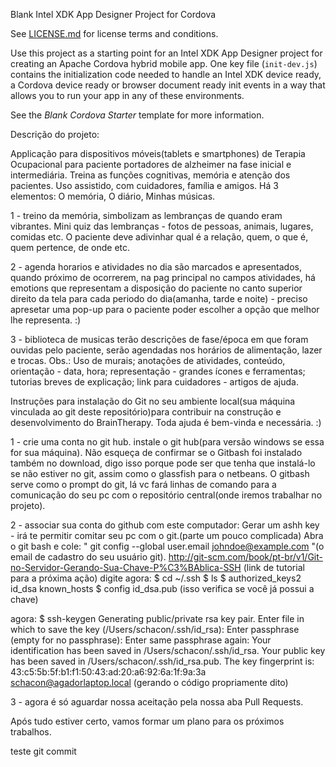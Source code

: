 Blank Intel XDK App Designer Project for Cordova

See [LICENSE.md](<LICENSE.md>) for license terms and conditions.

Use this project as a starting point for an Intel XDK App Designer project for
creating an Apache Cordova hybrid mobile app. One key file (`init-dev.js`)
contains the initialization code needed to handle an Intel XDK device ready, a
Cordova device ready or browser document ready init events in a way that allows
you to run your app in any of these environments.

See the *Blank Cordova Starter* template for more information.

Descrição do projeto:

Applicação para dispositivos móveis(tablets e smartphones) de Terapia Ocupacional para paciente portadores de alzheimer na fase inicial e intermediária. Treina as funções cognitivas, memória e atenção dos pacientes. Uso assistido, com cuidadores, família e amigos. 
Há 3 elementos: O memória, O diário, Minhas músicas.

1 - treino da memória, simbolizam as lembranças de quando eram vibrantes. Mini quiz das lembranças - fotos de pessoas, animais, lugares, comidas etc. O paciente deve adivinhar qual é a relação, quem, o que é, quem pertence, de onde etc.

2 - agenda horarios e atividades no dia são marcados e apresentados, quando próximo de ocorrerem, na pag principal no campos atividades, há emotions que representam a disposição do paciente no canto superior direito da tela para cada periodo do dia(amanha, tarde e noite) - preciso apresetar uma pop-up para o paciente poder escolher a opção que melhor lhe representa. :)

3 - biblioteca de musicas terão descrições de fase/época em que foram ouvidas pelo paciente, serão agendadas nos horários de alimentação, lazer e trocas.
Obs.: Uso de murais; anotações de atividades, conteúdo, orientação - data, hora; representação - grandes ícones e ferramentas; tutorias breves de explicação; link para cuidadores - artigos de ajuda.


Instruções para instalação do Git no seu ambiente local(sua máquina vinculada ao git deste repositório)para contribuir na construção e desenvolvimento do BrainTherapy. Toda ajuda é bem-vinda e necessária. :)

1 - crie uma conta no git hub. instale o git hub(para versão windows se essa for sua máquina). Não esqueça de confirmar se o Gitbash foi instalado também no download, digo isso porque pode ser que tenha que instalá-lo se não estiver no git, assim como o glassfish para o netbeans. O gitbash serve como o prompt do git, lá vc fará linhas de comando para a comunicação do seu pc com o repositório central(onde iremos trabalhar no projeto).

2 - associar sua conta do github com este computador:
Gerar um ashh key - irá te permitir comitar seu pc com o git.(parte um pouco complicada)
Abra o git bash e cole: " git config --global user.email johndoe@example.com "(o email de cadastro do seu usuário git).
  http://git-scm.com/book/pt-br/v1/Git-no-Servidor-Gerando-Sua-Chave-P%C3%BAblica-SSH (link de tutorial para a próxima ação)
digite agora: 
$ cd ~/.ssh
$ ls
$ authorized_keys2  id_dsa       known_hosts
$ config            id_dsa.pub
          (isso verifica se você já possui a chave)
          
agora: 
$ ssh-keygen
Generating public/private rsa key pair.
Enter file in which to save the key (/Users/schacon/.ssh/id_rsa):
Enter passphrase (empty for no passphrase):
Enter same passphrase again:
Your identification has been saved in /Users/schacon/.ssh/id_rsa.
Your public key has been saved in /Users/schacon/.ssh/id_rsa.pub.
The key fingerprint is:
43:c5:5b:5f:b1:f1:50:43:ad:20:a6:92:6a:1f:9a:3a schacon@agadorlaptop.local
        (gerando o código propriamente dito)

3 - agora é só aguardar nossa aceitação pela nossa aba Pull Requests.

Após tudo estiver certo, vamos formar um plano para os próximos trabalhos.


teste git commit